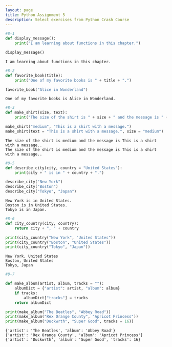 ```yaml
---
layout: page
title: Python Assignment 5
description: Select exercises from Python Crash Course
---
```



```python
#8-1
def display_message():
    print("I am learning about functions in this chapter.")

display_message()
```

    I am learning about functions in this chapter.



```python
#8-2
def favorite_book(title):
    print("One of my favorite books is " + title + ".")

favorite_book("Alice in Wonderland")
```

    One of my favorite books is Alice in Wonderland.



```python
#8-3
def make_shirt(size, text):
    print("The size of the shirt is " + size + " and the message is " + text + ".")

make_shirt("medium", "This is a shirt with a message.")
make_shirt(text = "This is a shirt with a message.", size = "medium")
```

    The size of the shirt is medium and the message is This is a shirt with a message..
    The size of the shirt is medium and the message is This is a shirt with a message..



```python
#8-5
def describe_city(city, country = "United States"):
    print(city + " is in " + country + ".")

describe_city("New York")
describe_city("Boston")
describe_city("Tokyo", "Japan")
```

    New York is in United States.
    Boston is in United States.
    Tokyo is in Japan.



```python
#8-6
def city_country(city, country):
    return city + ", " + country

print(city_country("New York", "United States"))
print(city_country("Boston", "United States"))
print(city_country("Tokyo", "Japan"))
```

    New York, United States
    Boston, United States
    Tokyo, Japan



```python
#8-7

def make_album(artist, album, tracks = ""):
    albumDict = {"artist": artist, "album": album}
    if tracks:
        albumDict["tracks"] = tracks
    return albumDict

print(make_album("The Beatles", "Abbey Road"))
print(make_album("Rex Orange County", "Apricot Princess"))
print(make_album("Duckwrth", "Super Good", tracks = 16))


```

    {'artist': 'The Beatles', 'album': 'Abbey Road'}
    {'artist': 'Rex Orange County', 'album': 'Apricot Princess'}
    {'artist': 'Duckwrth', 'album': 'Super Good', 'tracks': 16}

